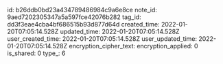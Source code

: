 id: b26ddb0bd23a434789486984c9a6e8ce
note_id: 9aed7202305347a5a597fce42076b282
tag_id: dd3f3eae4cba4bf686515b93d877d64d
created_time: 2022-01-20T07:05:14.528Z
updated_time: 2022-01-20T07:05:14.528Z
user_created_time: 2022-01-20T07:05:14.528Z
user_updated_time: 2022-01-20T07:05:14.528Z
encryption_cipher_text: 
encryption_applied: 0
is_shared: 0
type_: 6